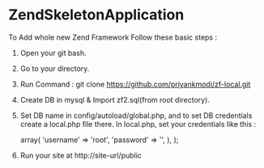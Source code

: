 ZendSkeletonApplication
=======================

To Add whole new Zend Framework Follow these basic steps :

1) Open your git bash.

2) Go to your directory.

3) Run Command : git clone https://github.com/priyankmodi/zf-local.git

4) Create DB in mysql & Import zf2.sql(from root directory).

5) Set DB name in config/autoload/global.php, and to set DB credentials create a local.php file there.
   In local.php, set your credentials like this :
   <?php
   return array(
    	'db' => array(
             'username' => 'root',
             'password' => '',
         ),
    );

6) Run your site at http://site-url/public
